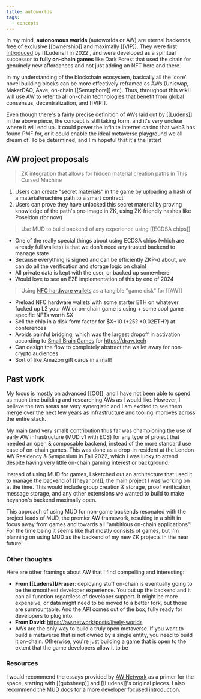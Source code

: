 ```yaml
---
title: autoworlds
tags:
  - concepts
---
```


In my mind, **autonomous worlds** (autoworlds or AW) are eternal backends, free of exclusive [[ownership]] and maximally [[VIP]]. They were first [introduced](https://0xparc.org/blog/autonomous-worlds) by [[Ludens]] in 2022 , and were developed as a spiritual successor to **fully on-chain games** like Dark Forest that used the chain for genuinely new affordances and not just adding an NFT here and there.

In my understanding of the blockchain ecosystem, basically all the 'core' novel building blocks can be more effectively reframed as AWs (Uniswap, MakerDAO, Aave, on-chain [[Semaphore]] etc). Thus, throughout this wiki I will use AW to refer to all on-chain technologies that benefit from global consensus, decentralization, and [[VIP]].

Even though there's a fairly precise definition of AWs laid out by [[Ludens]] in the above piece, the concept is still taking form, and it's very unclear where it will end up. It could power the infinite internet casino that web3 has found PMF for, or it could enable the ideal metaverse playground we all dream of. To be determined, and I'm hopeful that it's the latter!

## AW project proposals

> ZK integration that allows for hidden material creation paths in This Cursed Machine
1. Users can create "secret materials" in the game by uploading a hash of a material/machine path to a smart contract
2. Users can prove they have unlocked this secret material by proving knowledge of the path's pre-image in ZK, using ZK-friendly hashes like Poseidon (for now)

> Use MUD to build backend of any experience using [[ECDSA chips]] 
- One of the really special things about using ECDSA chips (which are already full wallets) is that we don't need any trusted backend to manage state
- Because everything is signed and can be efficiently ZKP-d about, we can do all the verification and storage logic on chain!
- All private data is kept with the user, or backed up somewhere
- Would love to see an E2E implementation of this by end of 2024

 > Using [NFC hardware wallets](https://github.com/arx-research/libhalo/tree/master) as a tangible "game disk" for [[AW]]
- Preload NFC hardware wallets with some starter ETH on whatever fucked up L2 your AW or on-chain game is using + some cool game specific NFTs worth $X
- Sell the chip in a disk form factor for $X+10 (+25? +0.02ETH?) at conferences
- Avoids painful bridging, which was the largest dropoff in activation according to [Small Brain Games](https://twitter.com/0xsmallbrain) for https://draw.tech
- Can design the flow to completely abstract the wallet away for non-crypto audiences
- Sort of like Amazon gift cards in a mall!

## Past work

My focus is mostly on advanced [[CG]], and I have not been able to spend as much time building and researching AWs as I would like. However, I believe the two areas are very synergistic and I am excited to see them merge over the next few years as infrastructure and tooling improves across the entire stack.

My main (and very small) contribution thus far was championing the use of early AW infrastructure (MUD v1 with ECS) for any type of project that needed an open & composable backend, instead of the more standard use case of on-chain games. This was done as a drop-in resident at the London AW Residency & Symposium in Fall 2022, which I was lucky to attend despite having very little on-chain gaming interest or background.

Instead of using MUD for games, I sketched out an architecture that used it to manage the backend of [[heyanon!]], the main project I was working on at the time. This would include group creation & storage, proof verification, message storage, and any other extensions we wanted to build to make heyanon's backend maximally open.

This approach of using MUD for non-game backends resonated with the project leads of MUD, the premier AW framework, resulting in a shift in focus away from games and towards all "ambitious on-chain applications"! For the time being it seems like that mostly consists of games, but I'm planning on using MUD as the backend of my new ZK projects in the near future!

### Other thoughts

Here are other framings about AW that I find compelling and interesting:

- **From [[Ludens]]/Fraser**: deploying stuff on-chain is eventually going to be the smoothest developer experience. You put up the backend and it can all function regardless of developer support. It might be more expensive, or data might need to be moved to a better fork, but those are surmountable. And the API comes out of the box, fully ready for developers to plug into.
- **From David**: https://aw.network/posts/lively-worlds
- AWs are the only way to build a truly open metaverse. If you want to build a metaverse that is not owned by a single entity, you need to build it on-chain. Otherwise, you're just building a game that is open to the extent that the game developers allow it to be

### Resources

I would recommend the essays provided by [AW Network](https://aw.network) as a primer for the space, starting with [[gubsheep]] and [[Ludens]]'s original pieces. I also recommend the [MUD docs](https://mud.dev/introduction) for a more developer focused introduction.
